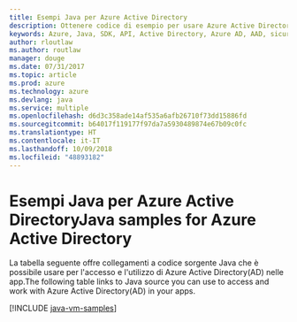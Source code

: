 ```yaml
---
title: Esempi Java per Azure Active Directory
description: Ottenere codice di esempio per usare Azure Active Directory dalle app Java.
keywords: Azure, Java, SDK, API, Active Directory, Azure AD, AAD, sicurezza, accesso, autenticazione, SSO, SAML
author: rloutlaw
ms.author: routlaw
manager: douge
ms.date: 07/31/2017
ms.topic: article
ms.prod: azure
ms.technology: azure
ms.devlang: java
ms.service: multiple
ms.openlocfilehash: d6d3c358ade14af535a6afb26710f73dd15886fd
ms.sourcegitcommit: b64017f119177f97da7a5930489874e67b09c0fc
ms.translationtype: HT
ms.contentlocale: it-IT
ms.lasthandoff: 10/09/2018
ms.locfileid: "48893182"
---
```

# <a name="java-samples-for-azure-active-directory"></a><span data-ttu-id="77ead-104">Esempi Java per Azure Active Directory</span><span class="sxs-lookup"><span data-stu-id="77ead-104">Java samples for Azure Active Directory</span></span>

<span data-ttu-id="77ead-105">La tabella seguente offre collegamenti a codice sorgente Java che è possibile usare per l'accesso e l'utilizzo di Azure Active Directory(AD) nelle app.</span><span class="sxs-lookup"><span data-stu-id="77ead-105">The following table links to Java source you can use to access and work with Azure Active Directory(AD) in your apps.</span></span>

[!INCLUDE [java-vm-samples](includes/java-aad-samples.md)]